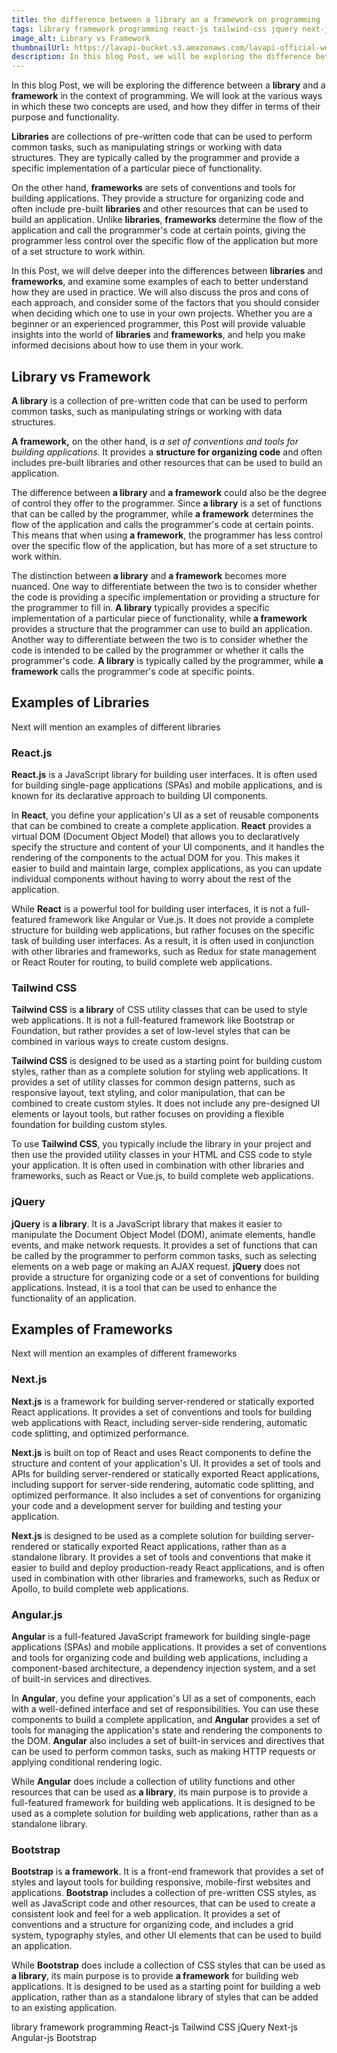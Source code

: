 ```yaml
---
title: the difference between a library an a framework on programming
tags: library framework programming react-js tailwind-css jquery next-js angular-js bootstrap
image_alt: Library vs Framework
thumbnailUrl: https://lavapi-bucket.s3.amazonaws.com/lavapi-official-website/articles/yQ9lrjGBEvsMnNaQlFLxf9pveR39Sw5NyUTmItcD.jpg
description: In this blog Post, we will be exploring the difference between a library and a framework in the context of programming. We will look at the various ways in which these two concepts are used, and how they differ in terms of their purpose and functionality.
---
```


In this blog Post, we will be exploring the difference between a **library** and a **framework** in the context of programming. We will look at the various ways in which these two concepts are used, and how they differ in terms of their purpose and functionality.

**Libraries** are collections of pre-written code that can be used to perform common tasks, such as manipulating strings or working with data structures. They are typically called by the programmer and provide a specific implementation of a particular piece of functionality.

On the other hand, **frameworks** are sets of conventions and tools for building applications. They provide a structure for organizing code and often include pre-built **libraries** and other resources that can be used to build an application. Unlike **libraries**, **frameworks** determine the flow of the application and call the programmer's code at certain points, giving the programmer less control over the specific flow of the application but more of a set structure to work within.

In this Post, we will delve deeper into the differences between **libraries** and **frameworks**, and examine some examples of each to better understand how they are used in practice. We will also discuss the pros and cons of each approach, and consider some of the factors that you should consider when deciding which one to use in your own projects. Whether you are a beginner or an experienced programmer, this Post will provide valuable insights into the world of **libraries** and **frameworks**, and help you make informed decisions about how to use them in your work.

## Library vs Framework

**A library** is a collection of pre-written code that can be used to perform common tasks, such as manipulating strings or working with data structures.

**A framework,** on the other hand, is _a set of conventions and tools for building applications._ It provides a **structure for organizing code** and often includes pre-built libraries and other resources that can be used to build an application.

The difference between **a library** and **a framework** could also be the degree of control they offer to the programmer. Since **a library** is a set of functions that can be called by the programmer, while **a framework** determines the flow of the application and calls the programmer's code at certain points. This means that when using **a framework**, the programmer has less control over the specific flow of the application, but has more of a set structure to work within.

The distinction between **a library** and **a framework** becomes more nuanced. One way to differentiate between the two is to consider whether the code is providing a specific implementation or providing a structure for the programmer to fill in. **A library** typically provides a specific implementation of a particular piece of functionality, while **a framework** provides a structure that the programmer can use to build an application. Another way to differentiate between the two is to consider whether the code is intended to be called by the programmer or whether it calls the programmer's code. **A library** is typically called by the programmer, while **a framework** calls the programmer's code at specific points.

## Examples of Libraries

Next will mention an examples of different libraries

### React.js

**React.js** is a JavaScript library for building user interfaces. It is often used for building single-page applications (SPAs) and mobile applications, and is known for its declarative approach to building UI components.

In **React**, you define your application's UI as a set of reusable components that can be combined to create a complete application. **React** provides a virtual DOM (Document Object Model) that allows you to declaratively specify the structure and content of your UI components, and it handles the rendering of the components to the actual DOM for you. This makes it easier to build and maintain large, complex applications, as you can update individual components without having to worry about the rest of the application.

While **React** is a powerful tool for building user interfaces, it is not a full-featured framework like Angular or Vue.js. It does not provide a complete structure for building web applications, but rather focuses on the specific task of building user interfaces. As a result, it is often used in conjunction with other libraries and frameworks, such as Redux for state management or React Router for routing, to build complete web applications.

### Tailwind CSS

**Tailwind CSS** is **a library** of CSS utility classes that can be used to style web applications. It is not a full-featured framework like Bootstrap or Foundation, but rather provides a set of low-level styles that can be combined in various ways to create custom designs.

**Tailwind CSS** is designed to be used as a starting point for building custom styles, rather than as a complete solution for styling web applications. It provides a set of utility classes for common design patterns, such as responsive layout, text styling, and color manipulation, that can be combined to create custom styles. It does not include any pre-designed UI elements or layout tools, but rather focuses on providing a flexible foundation for building custom styles.

To use **Tailwind CSS**, you typically include the library in your project and then use the provided utility classes in your HTML and CSS code to style your application. It is often used in combination with other libraries and frameworks, such as React or Vue.js, to build complete web applications.

### jQuery

**jQuery** is **a library**. It is a JavaScript library that makes it easier to manipulate the Document Object Model (DOM), animate elements, handle events, and make network requests. It provides a set of functions that can be called by the programmer to perform common tasks, such as selecting elements on a web page or making an AJAX request. **jQuery** does not provide a structure for organizing code or a set of conventions for building applications. Instead, it is a tool that can be used to enhance the functionality of an application.

## Examples of Frameworks

Next will mention an examples of different frameworks

### Next.js

**Next.js** is a framework for building server-rendered or statically exported React applications. It provides a set of conventions and tools for building web applications with React, including server-side rendering, automatic code splitting, and optimized performance.

**Next.js** is built on top of React and uses React components to define the structure and content of your application's UI. It provides a set of tools and APIs for building server-rendered or statically exported React applications, including support for server-side rendering, automatic code splitting, and optimized performance. It also includes a set of conventions for organizing your code and a development server for building and testing your application.

**Next.js** is designed to be used as a complete solution for building server-rendered or statically exported React applications, rather than as a standalone library. It provides a set of tools and conventions that make it easier to build and deploy production-ready React applications, and is often used in combination with other libraries and frameworks, such as Redux or Apollo, to build complete web applications.

### Angular.js

**Angular** is a full-featured JavaScript framework for building single-page applications (SPAs) and mobile applications. It provides a set of conventions and tools for organizing code and building web applications, including a component-based architecture, a dependency injection system, and a set of built-in services and directives.

In **Angular**, you define your application's UI as a set of components, each with a well-defined interface and set of responsibilities. You can use these components to build a complete application, and **Angular** provides a set of tools for managing the application's state and rendering the components to the DOM. **Angular** also includes a set of built-in services and directives that can be used to perform common tasks, such as making HTTP requests or applying conditional rendering logic.

While **Angular** does include a collection of utility functions and other resources that can be used as **a library**, its main purpose is to provide a full-featured framework for building web applications. It is designed to be used as a complete solution for building web applications, rather than as a standalone library.

### Bootstrap

**Bootstrap** is **a framework**. It is a front-end framework that provides a set of styles and layout tools for building responsive, mobile-first websites and applications. **Bootstrap** includes a collection of pre-written CSS styles, as well as JavaScript code and other resources, that can be used to create a consistent look and feel for a web application. It provides a set of conventions and a structure for organizing code, and includes a grid system, typography styles, and other UI elements that can be used to build an application.

While **Bootstrap** does include a collection of CSS styles that can be used as **a library**, its main purpose is to provide **a framework** for building web applications. It is designed to be used as a starting point for building a web application, rather than as a standalone library of styles that can be added to an existing application.

library framework programming React-js Tailwind CSS jQuery Next-js Angular-js Bootstrap
